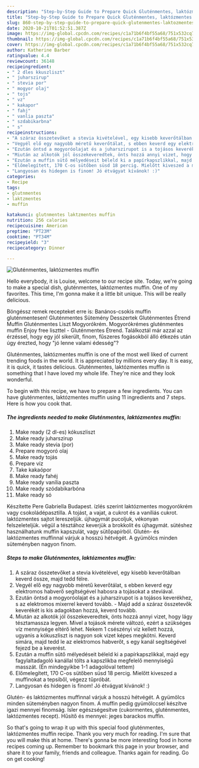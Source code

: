 ```yaml
---
description: "Step-by-Step Guide to Prepare Quick Gluténmentes, laktózmentes muffin"
title: "Step-by-Step Guide to Prepare Quick Gluténmentes, laktózmentes muffin"
slug: 860-step-by-step-guide-to-prepare-quick-glutenmentes-laktozmentes-muffin
date: 2020-10-21T01:52:51.387Z
image: https://img-global.cpcdn.com/recipes/c1a71b6f4bf55a68/751x532cq70/glutenmentes-laktozmentes-muffin-recept-foto.jpg
thumbnail: https://img-global.cpcdn.com/recipes/c1a71b6f4bf55a68/751x532cq70/glutenmentes-laktozmentes-muffin-recept-foto.jpg
cover: https://img-global.cpcdn.com/recipes/c1a71b6f4bf55a68/751x532cq70/glutenmentes-laktozmentes-muffin-recept-foto.jpg
author: Katherine Barber
ratingvalue: 4.4
reviewcount: 36148
recipeingredient:
- " 2 dles kkuszliszt"
- " juharszirup"
- " stevia por"
- " mogyor olaj"
- " tojs"
- " vz"
- " kakapor"
- " fahj"
- " vanlia paszta"
- " szdabikarbna"
- " s"
recipeinstructions:
- "A száraz összetevőket a stevia kivételével, egy kisebb keverőtálban keverd össze, majd tedd félre."
- "Vegyél elő egy nagyobb méretű keverőtálat, s ebben keverd egy elektromos habverő segítségével habosra a tojásokat a steviával."
- "Ezután öntsd a mogyoróolajat és a juharszirupot is a tojásos keverékhez, s az elektromos mixerrel keverd tovább. Majd add a száraz összetevők keverékét is kis adagokban hozzá, keverd tovább."
- "Miután az alkotók jól összekeveredtek, önts hozzá annyi vizet, hogy lágy tésztamassza legyen. Mivel a tojások mérete változó, ezért a szükséges víz mennyisége eltérő lehet. Nekem 1 csészényi víz kellett hozzá, ugyanis a kókuszliszt is nagyon sok vizet képes megkötni. Keverd simára, majd tedd le az elektromos habverőt, s egy kanál segítségével fejezd be a keverést."
- "Ezután a muffin sütő mélyedéseit béleld ki a papírkapszlikkal, majd egy fagylaltadagoló kanállal tölts a kapszlikba megfelelő mennyiségű masszát. (Én mindegyikbe 1-1 adagolóval tettem)"
- "Előmelegített, 170 C-os sütőben süsd 18 percig. Mielőtt kiveszed a muffinokat a tepsiből, végezz tűpróbát."
- "Langyosan és hidegen is finom! Jó étvágyat kívánok! :)"
categories:
- Recipe
tags:
- glutnmentes
- laktzmentes
- muffin

katakunci: glutnmentes laktzmentes muffin 
nutrition: 256 calories
recipecuisine: American
preptime: "PT23M"
cooktime: "PT34M"
recipeyield: "3"
recipecategory: Dinner

---
```



![Gluténmentes, laktózmentes muffin](https://img-global.cpcdn.com/recipes/c1a71b6f4bf55a68/751x532cq70/glutenmentes-laktozmentes-muffin-recept-foto.jpg)

Hello everybody, it is Louise, welcome to our recipe site. Today, we're going to make a special dish, gluténmentes, laktózmentes muffin. One of my favorites. This time, I'm gonna make it a little bit unique. This will be really delicious.

Böngéssz remek recepteket erre is: Banános-csokis muffin gluténmentesen! Gluténmentes Sütemény Desszertek Gluténmentes Étrend Muffin Gluténmentes Liszt Mogyorókrém. Mogyorókrémes gluténmentes muffin Enjoy free liszttel - Gluténmentes Étrend. Találkoztál már azzal az érzéssel, hogy egy jól sikerült, finom, fűszeres fogásokból álló étkezés után úgy érezted, hogy &#34;jó lenne valami édesség&#34;?

Gluténmentes, laktózmentes muffin is one of the most well liked of current trending foods in the world. It is appreciated by millions every day. It is easy, it is quick, it tastes delicious. Gluténmentes, laktózmentes muffin is something that I have loved my whole life. They're nice and they look wonderful.


To begin with this recipe, we have to prepare a few ingredients. You can have gluténmentes, laktózmentes muffin using 11 ingredients and 7 steps. Here is how you cook that.

<!--inarticleads1-->

##### The ingredients needed to make Gluténmentes, laktózmentes muffin:

1. Make ready  (2 dl-es) kókuszliszt
1. Make ready  juharszirup
1. Make ready  stevia (por)
1. Prepare  mogyoró olaj
1. Make ready  tojás
1. Prepare  víz
1. Take  kakaópor
1. Make ready  fahéj
1. Make ready  vanília paszta
1. Make ready  szódabikarbóna
1. Make ready  só


Készítette Pere Gabriella Budapest. ízlés szerint laktózmentes mogyorókrém vagy csokoládépasztilla. A tojást, a vajat, a cukrot és a vaníliás cukrot. laktózmentes sajtot lereszeljük. újhagymát pucoljuk, vékonyan felszeleteljük. végül a tésztához keverjük a brokkolit és újhagymát. sütéshez használhatunk muffin kapszulát, vagy sütőpapírból. Glutén- és laktózmentes muffinnal várjuk a hosszú hétvégét. A gyümölcs minden süteményben nagyon finom. 

<!--inarticleads2-->

##### Steps to make Gluténmentes, laktózmentes muffin:

1. A száraz összetevőket a stevia kivételével, egy kisebb keverőtálban keverd össze, majd tedd félre.
1. Vegyél elő egy nagyobb méretű keverőtálat, s ebben keverd egy elektromos habverő segítségével habosra a tojásokat a steviával.
1. Ezután öntsd a mogyoróolajat és a juharszirupot is a tojásos keverékhez, s az elektromos mixerrel keverd tovább. - Majd add a száraz összetevők keverékét is kis adagokban hozzá, keverd tovább.
1. Miután az alkotók jól összekeveredtek, önts hozzá annyi vizet, hogy lágy tésztamassza legyen. Mivel a tojások mérete változó, ezért a szükséges víz mennyisége eltérő lehet. Nekem 1 csészényi víz kellett hozzá, ugyanis a kókuszliszt is nagyon sok vizet képes megkötni. Keverd simára, majd tedd le az elektromos habverőt, s egy kanál segítségével fejezd be a keverést.
1. Ezután a muffin sütő mélyedéseit béleld ki a papírkapszlikkal, majd egy fagylaltadagoló kanállal tölts a kapszlikba megfelelő mennyiségű masszát. (Én mindegyikbe 1-1 adagolóval tettem)
1. Előmelegített, 170 C-os sütőben süsd 18 percig. Mielőtt kiveszed a muffinokat a tepsiből, végezz tűpróbát.
1. Langyosan és hidegen is finom! Jó étvágyat kívánok! :)


Glutén- és laktózmentes muffinnal várjuk a hosszú hétvégét. A gyümölcs minden süteményben nagyon finom. A muffin pedig gyümölccsel készítve igazi mennyei finomság. Isler egészségesítve (cukormentes, gluténmentes, laktózmentes recept). Hűsítő és mennyei: jeges barackos muffin. 

So that's going to wrap it up with this special food gluténmentes, laktózmentes muffin recipe. Thank you very much for reading. I'm sure that you will make this at home. There's gonna be more interesting food in home recipes coming up. Remember to bookmark this page in your browser, and share it to your family, friends and colleague. Thanks again for reading. Go on get cooking!
